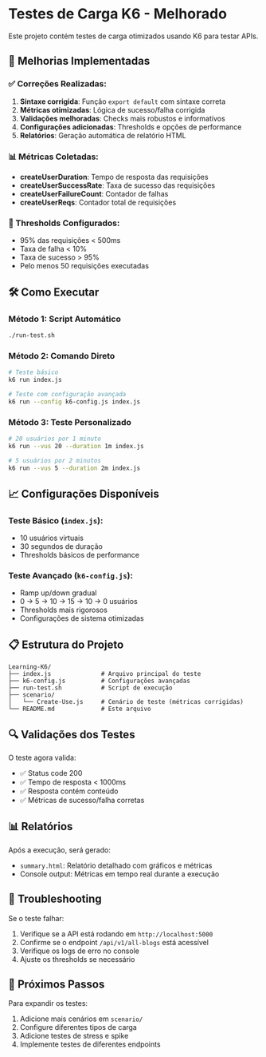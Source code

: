 # Testes de Carga K6 - Melhorado

Este projeto contém testes de carga otimizados usando K6 para testar APIs.

## 🚀 Melhorias Implementadas

### ✅ Correções Realizadas:
1. **Sintaxe corrigida**: Função `export default` com sintaxe correta
2. **Métricas otimizadas**: Lógica de sucesso/falha corrigida
3. **Validações melhoradas**: Checks mais robustos e informativos
4. **Configurações adicionadas**: Thresholds e opções de performance
5. **Relatórios**: Geração automática de relatório HTML

### 📊 Métricas Coletadas:
- **createUserDuration**: Tempo de resposta das requisições
- **createUserSuccessRate**: Taxa de sucesso das requisições
- **createUserFailureCount**: Contador de falhas
- **createUserReqs**: Contador total de requisições

### 🎯 Thresholds Configurados:
- 95% das requisições < 500ms
- Taxa de falha < 10%
- Taxa de sucesso > 95%
- Pelo menos 50 requisições executadas

## 🛠️ Como Executar

### Método 1: Script Automático
```bash
./run-test.sh
```

### Método 2: Comando Direto
```bash
# Teste básico
k6 run index.js

# Teste com configuração avançada
k6 run --config k6-config.js index.js
```

### Método 3: Teste Personalizado
```bash
# 20 usuários por 1 minuto
k6 run --vus 20 --duration 1m index.js

# 5 usuários por 2 minutos
k6 run --vus 5 --duration 2m index.js
```

## 📈 Configurações Disponíveis

### Teste Básico (`index.js`):
- 10 usuários virtuais
- 30 segundos de duração
- Thresholds básicos de performance

### Teste Avançado (`k6-config.js`):
- Ramp up/down gradual
- 0 → 5 → 10 → 15 → 10 → 0 usuários
- Thresholds mais rigorosos
- Configurações de sistema otimizadas

## 📋 Estrutura do Projeto

```
Learning-K6/
├── index.js              # Arquivo principal do teste
├── k6-config.js          # Configurações avançadas
├── run-test.sh           # Script de execução
├── scenario/
│   └── Create-Use.js     # Cenário de teste (métricas corrigidas)
└── README.md             # Este arquivo
```

## 🔍 Validações dos Testes

O teste agora valida:
- ✅ Status code 200
- ✅ Tempo de resposta < 1000ms
- ✅ Resposta contém conteúdo
- ✅ Métricas de sucesso/falha corretas

## 📊 Relatórios

Após a execução, será gerado:
- `summary.html`: Relatório detalhado com gráficos e métricas
- Console output: Métricas em tempo real durante a execução

## 🚨 Troubleshooting

Se o teste falhar:
1. Verifique se a API está rodando em `http://localhost:5000`
2. Confirme se o endpoint `/api/v1/all-blogs` está acessível
3. Verifique os logs de erro no console
4. Ajuste os thresholds se necessário

## 📝 Próximos Passos

Para expandir os testes:
1. Adicione mais cenários em `scenario/`
2. Configure diferentes tipos de carga
3. Adicione testes de stress e spike
4. Implemente testes de diferentes endpoints

